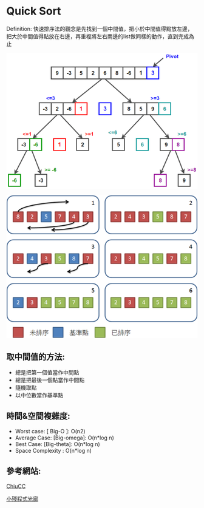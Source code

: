 # Quick Sort

Definition: 快速排序法的觀念是先找到一個中間值，把小於中間值得點放左邊，把大於中間值得點放在右邊，再重複將左右兩邊的list做同樣的動作，直到完成為止

![](https://github.com/DarrenLUCreate/DarreNC/blob/master/Img/Quicksort.png)

![](https://github.com/DarrenLUCreate/DarreNC/blob/master/Img/Quicksort2.png)


## 取中間值的方法:
 * 總是把第一個值當作中間點
 * 總是把最後一個點當作中間點
 * 隨機取點
 * 以中位數當作基準點
 
## 時間&空間複雜度:
  * Worst case: [ Big-O ]: O(n2)
  * Average Case: [Big-omega]: O(n*log n)
  * Best Case: [Big-theta]: O(n*log n)
  * Space Complexity : O(n*log n)
## 參考網站:
[ChiuCC](http://alrightchiu.github.io/SecondRound/comparison-sort-quick-sortkuai-su-pai-xu-fa.html)

[小殘程式光廊](https://emn178.pixnet.net/blog/post/88613503-%E5%BF%AB%E9%80%9F%E6%8E%92%E5%BA%8F%E6%B3%95(quick-sort))
